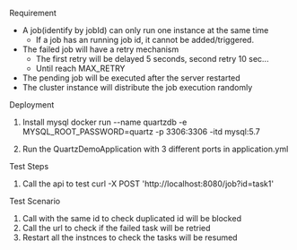 Requirement

* A job(identify by jobId) can only run one instance at the same time
  * If a job has an running job id, it cannot be added/triggered.
* The failed job will have a retry mechanism 
  * The first retry will be delayed 5 seconds, second retry 10 sec...
  * Until reach MAX_RETRY
* The pending job will be executed after the server restarted
* The cluster instance will distribute the job execution randomly

Deployment

1. Install mysql
docker run --name quartzdb -e MYSQL_ROOT_PASSWORD=quartz -p 3306:3306 -itd  mysql:5.7

1. Run the QuartzDemoApplication with 3 different ports in application.yml

Test Steps

1. Call the api to test
curl -X POST 'http://localhost:8080/job?id=task1'


Test Scenario
1. Call with the same id to check duplicated id will be blocked
1. Call the url to check if the failed task will be retried
1. Restart all the instnces to check the tasks will be resumed 
 

